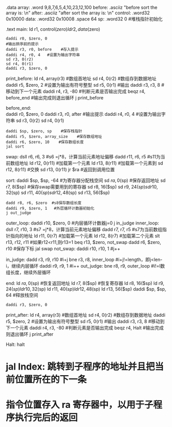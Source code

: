 .data
array:		.word 9,8,7,6,5,4,10,23,12,100
before:		.asciiz "before sort the array is: \n"
after:		.asciiz "after sort the array is: \n"
control:	.word32 0x10000
data:   	.word32 0x10008
			.space 64
sp:			.word32 0     #堆栈指针初始化
 
.text
main:
	ld r1, control($zero) 
	ld r2, data($zero)	

	daddi r0, $zero, 0
    #输出排序前的提示
	daddi r3, r0, before    #存入提示
	daddi r4, r0, 4   #设置为输出字符串
	sd r3, 0(r2)
	sd r4, 0(r1)
	daddi r3, $zero, 0

print_before:
	ld r4, array(r3)    #数组首地址
	sd r4, 0(r2)    #数组存到数据地址
	daddi r5, $zero, 2    #设置为输出有符号整型
	sd r5, 0(r1)    #输出
	daddi r3, r3, 8    #移动到下一个元素
	daddi r4, r3, -80    #判断元素是否输出完成
	beqz  r4, before_end    #输出完成则退出循环
	j print_before
	
before_end:  
	daddi r0, $zero, 0
	daddi r3, r0, after    #输出提示
	daddi r4, r0, 4   #设置为输出字符串
	sd r3, 0(r2)
	sd r4, 0(r1)
	
	daddi $sp, $zero, sp    #保存栈指针
	daddi r5, $zero, array_size    #保存数组地址
	daddi r6, $zero, 10    #保存数组长度
	jal sort
 
swap:
	dsll r6, r6, 3    #s6 =j*8，计算当前元素地址偏移
	dadd r11, r6, r5    #s11为当前数组地址
	ld r12, 0(r11)    #加载第一个元素
	ld r13, 8(r11)    #加载第一个元素到
	sd r12, 8(r11)    #交换
	sd r13, 0(r11)
	jr $ra    #返回到调用位置
	
sort:
	daddi $sp, $sp, -64    #为寄存器分配栈空间
	sd $ra, 0($sp)    #保存返回地址
	sd r7, 8($sp)     #保存swap需要用到的寄存器
	sd r8, 16($sp) 
	sd r9, 24($sp) 
	sd r10, 32($sp) 
	sd r11, 40($sp) 
	sd r12, 48($sp)
	sd r13, 56($sp)
 
	dadd r8, r6, $zero  #s8保存数组长度
	daddi r9, $zero, 1   #外层循环计数器初始化
	j out_judge

outer_loop:	
	daddi r10, $zero, 0  #内层循环计数器j=0
	j in_judge
inner_loop:
	dsll r7, r10, 3   #s7 =j*8，计算当前元素地址偏移
	dadd r7, r7, r5    #s7为当前数组指针指向的地址
	ld r11, 0(r7)    #加载第一个元素
	ld r12, 8(r7)    #加载第二个元素
	slt r13, r12, r11    #如果r12<r11,则r13=1
	beq r13, $zero, not_swap
	dadd r6, $zero, r10    #保存下标
	jal swap
not_swap:
	daddi r10, r10, 1    #j++

in_judge:
	dadd r3, r9, r10    #i+j
	bne r3, r8, inner_loop    #i+j!=length，即j<len-i，继续内层循环
	daddi r9, r9, 1    #i++
out_judge:
	bne r8, r9, outer_loop    #i!=l数组长度，继续外层循环
	
end:
	ld $ra, 0($sp)    #恢复返回地址
	ld r7, 8($sp)     #恢复寄存器
	ld r8, 16($sp) 
	ld r9, 24($sp) 
	ld r10, 32($sp) 
	ld r11, 40($sp) 
	ld r12, 48($sp)
	ld r13, 56($sp)
	daddi $sp, $sp, 64    #释放栈空间
	
	daddi r3, $zero, 0
print_after:
	ld r4, array(r3)    #数组首地址
	sd r4, 0(r2)    #数组存到数据地址
	daddi r5, $zero, 2    #设置为输出有符号整型
	sd r5, 0(r1)    #输出
	daddi r3, r3, 8    #移动到下一个元素
	daddi r4, r3, -80    #判断元素是否输出完成
	beqz  r4, Halt    #输出完成则退出循环
	j print_after

Halt:
    halt
 
 
# jal Index: 跳转到子程序的地址并且把当前位置所在的下一条
#             指令位置存入 ra 寄存器中，以用于子程序执行完后的返回 
